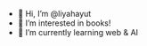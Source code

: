 - 👋 Hi, I’m @liyahayut
- 👀 I’m interested in books!
- 🌱 I’m currently learning web & AI

<!---
liyahayut/liyahayut is a ✨ special ✨ repository because its `README.md` (this file) appears on your GitHub profile.
You can click the Preview link to take a look at your changes.
--->
